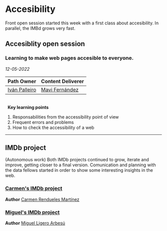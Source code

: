 # Accesibility
Front open session started this week with a first class about accesibility. In parallel, the IMBd grows very fast. 
## Accesiblity open session
### Learning to make web pages accesible to everyone.

*12-05-2022*

<!-- (Do not change the line below!!!) -->
| **Path Owner** | **Content Deliverer** | 
| --- | --- | 
| [Iván Palleiro](https://github.com/ivantxu) | [Mavi Fernández](https://github.com/mavmaf) | \ 

\
&nbsp; <!-- (Do not change this and above line PLEASE!!!) -->
**Key learning points** <!-- (Do not change this line!!!) -->
1. Responsabilities from the accessibility point of view
2. Frequent errors and problems
3. How to check the accessibility of a web

****

## IMDb project
(Autonomous work) <!-- Comment wheter if it is autonomous or group work -->
Both IMDb projects continued to grow, iterate and improve, getting closer to a final version. Comunication and planning with the data fellows started in order to show some interesting insights in the web.
### [Carmen's IMDb project](https://github.com/carmen279/IMDb_academy_app)
**Author** [Carmen Rendueles Martínez](https://github.com/carmen279)

### [Miguel's IMDb project](https://github.com/miguelliar/imdb_academy)
**Author** [Miguel Ligero Arbesú](https://github.com/miguelliar)
